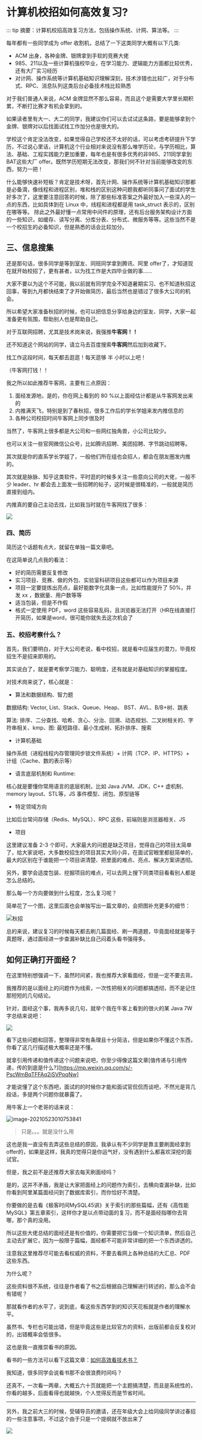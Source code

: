 # 计算机校招如何高效复习?

::: tip
摘要：计算机校招高效复习方法，包括操作系统、计网、算法等。
:::


每年都有一些同学成为 offer 收割机，总结了一下这类同学大概有以下几类:

* ACM 出身，各种金牌、银牌拿到手软的竞赛大佬
* 985、211以及一些计算机强校毕业，在学习能力、逻辑能力方面都比较优秀，还有大厂实习经历
* 对计网、操作系统等计算机基础知识理解深刻，技术涉猎也比较广，对于分布式、RPC、消息队列这类后台必备技术栈比较熟悉

对于我们普通人来说，ACM 金牌显然不那么容易，而且这个是需要大学里长期积累，不断打比赛才有机会拿到的。

如果读者里有大一、大二的同学，我建议你们可以去试试这条路，要是能够拿到个金牌、银牌对以后找面试找工作加分也是很大的。


学校这个肯定没法改变，如果觉得自己学校还不太好的话，可以考虑考研提升下学历，不过说心里话，计算机这个行业相对来说没有那么唯学历论，与学历相比，算法、基础、工程实践能力更加重要，每年也是有很多优秀的非985、211同学拿到BAT这些大厂 offer。既然学历短期无法改变，那我们何不针对当前能够改变的东西，努力一把！

什么能够快速补短板？肯定是技术呀，首先计网、操作系统等计算机基础知识那都是必备滴，像线程和进程区别，堆和栈的区别这种问题我都听同事问了面试的学生好多次了，这里要注意回答的时候，除了那些标准答案之外最好加入一些深入的一点的东西，比如具体到在 Linux 中，线程和进程都是用 task_struct 表示的，区别在哪等等。
除此之外最好懂一点常用中间件的原理，还有后台服务架构设计方面的一些知识，如缓存、读写分离、分库分表、分布式、微服务等等。这些当然不是一个校招生的必备知识，但是熟悉的话会比较加分。


## 三、信息搜集
还是那句话，很多同学是等到室友、同班同学拿到腾讯、阿里 offer了，才知道现在就开始校招了，更有甚者，以为找工作是大四毕业做的事......

大家不要以为这个不可能，我以前就有同学完全不知道暑期实习、也不知道秋招这回事，等到九月都快结束了才开始做简历，最后当然也是错过了很多大公司的机会。

所以希望大家准备秋招的时候，也可以把信息分享给身边的室友、同学，大家一起准备更有氛围，帮助别人也是帮助自己。

对于互联网招聘，尤其是技术岗来说，我强推**牛客网！！**

还不知道这个网站的同学，请立马去百度搜索**牛客网**然后加到收藏下。

找工作这段时间，每天都去逛逛！每天逛够 半 小时以上吧！

（牛客网打钱！！

我之所以如此推荐牛客网，主要有三点原因：

1. 面经发源地，是的，你在网上看到的 80 %以上面经估计都是从牛客网发出来的
2. 内推满天飞，特别是到了春秋招，很多工作后的学长学姐来发内推信息的
3. 各种公司校招时间牛客网上同步很及时

当然了，牛客网上很多都是大公司和一些网红独角兽，小公司比较少。

也可以关注一些官网微信公众号，比如腾讯招聘、美团招聘、字节跳动招聘等。

其次就是你的直系学长学姐了，一般他们所在组也会招人，都会在朋友圈发内推的。

其次就是脉脉、知乎这类软件，平时逛的时候多关注一些意向公司的大佬，一般不少 leader、hr 都会去上面发一些招聘的帖子，这时候是很精准的，一般就是简历直接到组内。

内推真的要自己主动去找，比如我当时就在牛客网找了很多：

![](https://cdn.how2cs.cn/gzh/008i3skNgy1gqrmstlnrrj30d304rwer.jpg)

### 四、简历

简历这个话题有点大，就留在单独一篇文章吧。

在这简单说几点我的看法：

* 好的简历需要反复修改
* 实习项目、竞赛、做的外包、实验室科研项目这些都可以作为项目来源
* 项目一定要提炼出亮点，最好能数字化具象一点，比如性能提升了 50%，并发 xx ，数据量、用户数等等
* 适当包装，但是不作假
* 格式一定使用 PDF，word 这些容易乱码，且浏览器无法打开（HR在线直接打开简历，如果是word，很可能你就失去这次机会了

### 五、校招考察什么？

首先，我们要明白，对于大公司老说，看中校招，就是看中应届生的潜力，毕竟校招生不是招来即用的。

其实说白了，就是要考察学习能力、聪明度，还有就是对基础知识的掌握程度。



对技术岗来说了，核心就是：

* 算法和数据结构、智力题

数据结构: Vector, List、Stack、Queue、Heap、 BST、AVL、B/B+树、跳表

算法: 排序、二分查找、哈希、贪心、分治、回溯、动态规划、二叉树相关的、字符串相关、kmp、图: 最短路径、最小生成树、拓扑排序、搜索

* 计算机基础 

操作系统（进程线程内存管理同步锁文件系统）+ 计网（TCP、IP、HTTPS）+ 计组（Cache、数的表示等）

* 语言底层机制和 Runtime:

核心就是要懂你常用语言的底层机制，比如 Java JVM、JDK，C++ 虚机制、memory layout、STL等，JS 事件模型、闭包、原型链等

* 特定领域方向

比如后台常问存储（Redis、MySQL）、RPC 这些，前端则是浏览器相关、JS

* 项目

这里建议准备 2-3 个即可，大家最大的问题是缺乏项目，觉得自己的项目太简单了，给大家说吧，大多数校招生的项目其实大同小异，在面试官眼里都挺简单的，最大的区别在于谁能把一个项目讲清楚、把里面的难点、亮点、解决方案讲透彻。

另外，要学会适度包装、挖掘项目的难点，可以去网上搜下同类项目看看别人都是怎么总结的。



那么每一个方向要做到什么程度，怎么复习呢？

简单花了一个图，这里后面也会单独写出一篇文章的，会把图补充更多的细节：

![秋招](https://cdn.how2cs.cn/gzh/008i3skNgy1gqropy0lw6j30u00waahh.jpg)



总的来说，建议复习的时候每天都去刷几篇面经、刷一两道题，毕竟面经就是等于真题呀，通过面经进一步查漏补缺比自己闷着头看书强得多。

## 如何正确打开面经？

在这里特别想强调一下，虽然时间紧，我也推荐大家看面经，但是一定不要去背。

我推荐的是以面经上的问题作为线索，一次性把相关的问题都搞透彻，而不是记住那短短的几句结论。

针对，面经这个事，我再多说几句，就举个我在牛客上看到的很火的某 Java 7W 字总结来说吧：

![](https://cdn.how2cs.cn/gzh/008i3skNgy1gqrp777qzbj30iy0mrn10.jpg)

看下这些问题和回答，整理得非常有条理且十分简洁，但是如果你不懂这个东西，你看了这几行描述极大概率还是不懂。

就拿引用传递和值传递这个问题来说吧，你至少得像这篇文章[值传递与引用传递，传的到底是什么?][https://mp.weixin.qq.com/s/-PscWmBqTFFAq2jSVPpqNw]

才能说懂了这个东西吧，面试的的时候你才能和面试官侃侃而谈吧，不然光是背几段话，多提两个问题你就暴露了。

用牛客上一个老哥的话来说：

![image-20210523010753841](https://cdn.how2cs.cn/gzh/008i3skNgy1gqrpbvikr3j30ij03sjry.jpg)

>  只是。。。就是没什么用

这也是我一直没有去弄这些总结的原因，我承认有不少同学是靠主要刷面经拿到 offer的，如果是这样，我真的觉得只是你运气好，没有遇到什么都喜欢深挖的面试官。

但是，我之前不是还推荐大家去每天刷面经吗？

是的，这并不矛盾，我是让大家把面经上的问题作为索引，去横向查漏补缺，比如你看到阿里某篇面经问到了数据库索引，而你恰好不清楚。

你要做的是去看《极客时间MySQL45讲》关于索引的那些篇幅，还有《高性能MySQL》第五章索引，这样你才是以点带动面的复习，而不是面经指哪你去背哪，那个真的没用。

所以这些大佬总结的面经还是有价值的，你需要把它当做一个知识清单，然后自己主动去扩展它，因为一般限于篇幅，面经都不可能非常详细的把一个东西讲透的。

注意我这里推荐尽可能去看权威的资料，不要去看网上各种总结的大汇总、PDF 这些东西。

为什么呢？

这些资料很不系统，往往是作者看了书之后根据自己理解进行转述的，那么会不会有错呢？

那就看作者的水平了，说到底，看这些东西学到的知识天花板就是作者的理解水平。

虽然书、专栏也可能出错，但是毕竟这些是比较官方的资料，出版前都会反复校对的，出错概率会低很多。

这也是我一直推崇看书的原因。

看书的一些方法可以看下这篇文章：[如何高效看技术书？](https://www.yuque.com/csguide/index/mmi2ucp464g8kip9)



我知道，很多同学会说看书那不会很浪费时间吗？

还真不，一次看一两章，大概五六十页就能把一个主题搞清楚，而且是系统性的，你看的越多，后面看得也就越快，个人觉得反而是节省时间。

-----

另外，我之前大三的时候，受辅导员的邀请，还在年级大会上给同级同学讲过春招的一些注意事项，不过这个由于只是一个提纲就不放出来了

![](https://cdn.how2cs.cn/gzh/008i3skNgy1gqroz1jai4j310k0ll0vm.jpg)